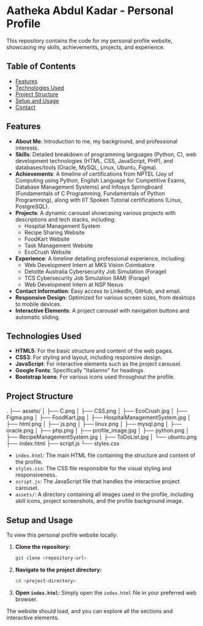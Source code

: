 # Aatheka Abdul Kadar - Personal Profile

This repository contains the code for my personal profile website, showcasing my skills, achievements, projects, and experience.

## Table of Contents

- [Features](#features)
- [Technologies Used](#technologies-used)
- [Project Structure](#project-structure)
- [Setup and Usage](#setup-and-usage)
- [Contact](#contact)

## Features

* **About Me**: Introduction to me, my background, and professional interests.
* **Skills**: Detailed breakdown of programming languages (Python, C), web development technologies (HTML, CSS, JavaScript, PHP), and databases/tools (Oracle, MySQL, Linux, Ubuntu, Figma).
* **Achievements**: A timeline of certifications from NPTEL (Joy of Computing using Python, English Language for Competitive Exams, Database Management Systems) and Infosys Springboard (Fundamentals of C Programming, Fundamentals of Python Programming), along with IIT Spoken Tutorial certifications (Linux, PostgreSQL).
* **Projects**: A dynamic carousel showcasing various projects with descriptions and tech stacks, including:
    * Hospital Management System
    * Recipe Sharing Website
    * FoodKart Website
    * Task Management Website
    * EcoCrush Website
* **Experience**: A timeline detailing professional experience, including:
    * Web Development Intern at MKS Vision Coimbatore
    * Deloitte Australia Cybersecurity Job Simulation (Forage)
    * TCS Cybersecurity Job Simulation (IAM) (Forage)
    * Web Development Intern at NSP Nexus
* **Contact Information**: Easy access to LinkedIn, GitHub, and email.
* **Responsive Design**: Optimized for various screen sizes, from desktops to mobile devices.
* **Interactive Elements**: A project carousel with navigation buttons and automatic sliding.

## Technologies Used

* **HTML5**: For the basic structure and content of the web pages.
* **CSS3**: For styling and layout, including responsive design.
* **JavaScript**: For interactive elements such as the project carousel.
* **Google Fonts**: Specifically "Italianno" for headings.
* **Bootstrap Icons**: For various icons used throughout the profile.

## Project Structure

.
├── assets/
│   ├── C.png
│   ├── CSS.png
│   ├── EcoCrush.jpg
│   ├── Figma.png
│   ├── FoodKart.jpg
│   ├── HospitalManagementSystem.jpg
│   ├── html.png
│   ├── js.png
│   ├── linux.png
│   ├── mysql.png
│   ├── oracle.png
│   ├── php.png
│   ├── profile_image.jpg
│   ├── python.png
│   ├── RecipeManagementSystem.jpg
│   ├── ToDoList.jpg
│   └── ubuntu.png
├── index.html
├── script.js
└── styles.css


* `index.html`: The main HTML file containing the structure and content of the profile.
* `styles.css`: The CSS file responsible for the visual styling and responsiveness.
* `script.js`: The JavaScript file that handles the interactive project carousel.
* `assets/`: A directory containing all images used in the profile, including skill icons, project screenshots, and the profile background image.

## Setup and Usage

To view this personal profile website locally:

1.  **Clone the repository:**
    ```bash
    git clone <repository-url>
    ```
2.  **Navigate to the project directory:**
    ```bash
    cd <project-directory>
    ```
3.  **Open `index.html`:**
    Simply open the `index.html` file in your preferred web browser.

The website should load, and you can explore all the sections and interactive elements.
